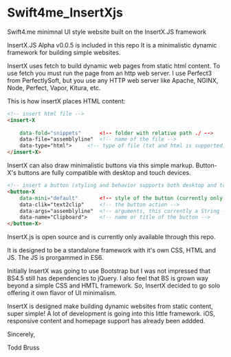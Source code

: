 # Swift4me_InsertXjs
Swift4.me minimnal UI style website
built on the InsertX.JS framework

InsertX.JS Alpha v0.0.5 is included in this repo
It is a minimalistic dynamic framework for building simple websites.

InsertX uses fetch to build dynamic web pages from static html content. To use fetch you must run the page from an http web server. I use Perfect3 from PerfectlySoft, but you use any HTTP web server like Apache, NGINX, Node, Perfect, Vapor, Kitura, etc.

This is how insertX places HTML content:

```html
<!-- insert html file -->
<insert-X
	
	data-fold="snippets" 	  <!-- folder with relative path ./ -->	
	data-file="assemblyline"  <!-- name of the file -->
	data-type="html">	  <!-- type of file (txt and html is supported) -->
</insert-X>
```

InsertX can also draw minimalistic buttons via this simple markup. Button-X's buttons are fully compatible with desktop and touch devices.

```html
<!-- insert a button (styling and behavior supports both desktop and touch devices) -->
<button-X
	data-mini="default"       <!-- style of the button (currently only option is default) -->
	data-clik="text2clip"     <!-- the button action -->
	data-args="assemblyline"  <!-- arguments, this currently a String -->
	data-name="Clipboard">    <!-- name or title of the button -->
</button-X>
```

InsertX.js is open source and is currently only available through this repo.

It is designed to be a standalone framework with it's own CSS, HTML and JS. The JS is prorgammed in ES6.

Initially InsertX was going to use Bootstrap but I was not impressed that BS4.5 still has dependencies to jQuery. I also feel that BS is grown way beyond a simple CSS and HMTL framework. So, InsertX decided to go solo offering it own flavor of UI minimalism.

InsertX is designed make building dynamic websites from static content, super simple! A lot of development is going into this little framework. iOS, responsive content and homepage support has already been addded.

Sincerely,

Todd Bruss
